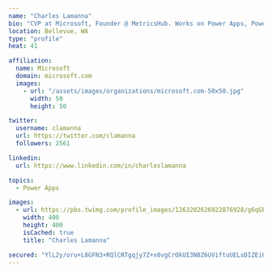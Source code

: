 ```yaml
---
name: "Charles Lamanna"
bio: "CVP at Microsoft, Founder @ MetricsHub. Works on Power Apps, Power Automate, Power Virtual Agent, Common Data Service and Dynamics 365."
location: Bellevue, WA
type: "profile"
heat: 41

affiliation:
  name: Microsoft
  domain: microsoft.com
  images:
    - url: "/assets/images/organizations/microsoft.com-50x50.jpg"
      width: 50
      height: 50

twitter:
  username: clamanna
  url: https://twitter.com/clamanna
  followers: 2561

linkedin:
  url: https://www.linkedin.com/in/charleslamanna

topics:
  - Power Apps

images:
  - url: https://pbs.twimg.com/profile_images/1263202626922876928/g6qGbHZ-_400x400.jpg
    width: 400
    height: 400
    isCached: true
    title: "Charles Lamanna"

secured: "YlL2y/oru+L8GFN3+RQlCRTgqjy7Z+x0vgCrOkUI3N8Z6UViftuUELsDIZEiQCmxoKfA/epkswRiLBsnzBDr9IG1dcFUR/clFBHm2sVtaxGWqGGmmErPAn2f19hEUBtDZu5y1ZjkpVlGrzmqEJouukcUKQpdf0Om4fh4DqzDyz7vf4OZL1ucyaXCMbBBnnPgfdZGRqChcZcdWFKKq5q+kjErIiAT6/ufc+td2wdRJjkLMmzeEQ6yLj2oEZiVkVcCKXb0aOs+jrSa2N87lsTrpyxI9jU30Tejan42HSQGUR/OLlMqCGI75c+fTOx/QxLeLffzino3logYcxXKJZob3xhhj0FoRN1DUraKeqpPwHiJh40JW0hksE9Mt9eIlie0L6IYoIRk2ze/NJrX6W2Sj6gfqiF8vdsMYwR8MCpsa/s=;3Sirr1iE1JsDu0abwf0kRw=="
---
```


